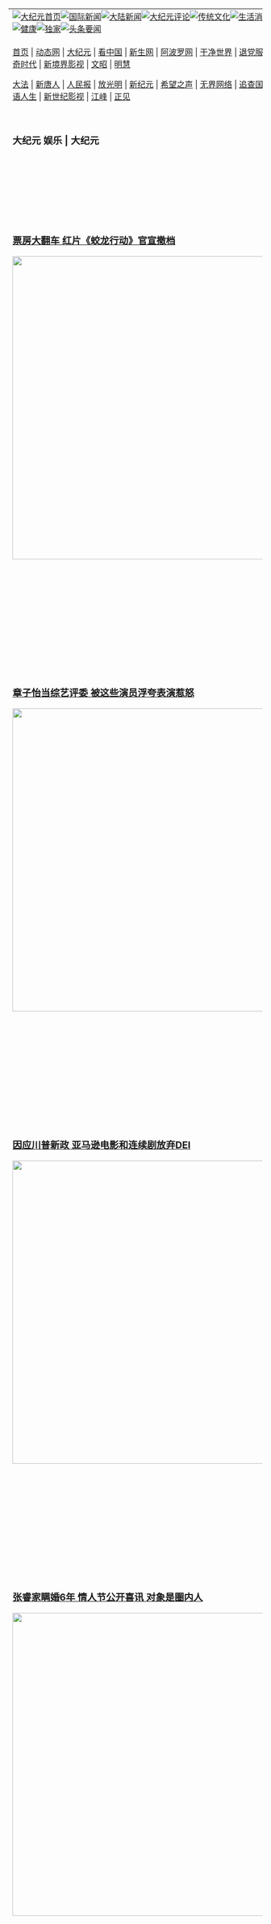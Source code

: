 <a name="1" id="1" target="_blank">&nbsp;</a> <span id="1">&nbsp;</span><table align=center border="0"><tr><td colspan="2" VALIGN=TOP><a href="https://github.com/1992513/djy/blob/master/gb/nf1351518.md#1"><img src="https://raw.githubusercontent.com/1992513/www/master/t/djy/1.jpg" title="大纪元首页" alt="大纪元首页"></a><a href="https://github.com/1992513/djy/blob/master/gb/n24hr.md#1"><img src="https://raw.githubusercontent.com/1992513/www/master/t/djy/3.jpg" title="国际新闻" alt="国际新闻"></a><a href="https://github.com/1992513/djy/blob/master/gb/nsc413.md#1"><img src="https://raw.githubusercontent.com/1992513/www/master/t/djy/4.jpg" title="大陆新闻" alt="大陆新闻"></a><a href="https://github.com/1992513/djy/blob/master/gb/news392.md#1"><img src="https://raw.githubusercontent.com/1992513/www/master/t/djy/5.jpg" title="大纪元评论" alt="大纪元评论"></a><a href="https://github.com/1992513/djy/blob/master/gb/news2007.md#1"><img src="https://raw.githubusercontent.com/1992513/www/master/t/djy/6.jpg" title="传统文化" alt="传统文化"></a><a href="https://github.com/1992513/djy/blob/master/gb/news2008.md#1"><img src="https://raw.githubusercontent.com/1992513/www/master/t/djy/7.jpg" title="生活消费" alt="生活消费"></a><a href="https://github.com/1992513/djy/blob/master/gb/ncyule.md#1"><img src="https://raw.githubusercontent.com/1992513/www/master/t/djy/8.jpg" title="娱乐休闲" alt="娱乐休闲"></a><a href="https://github.com/1992513/djy/blob/master/gb/nsc1002.md#1"><img src="https://raw.githubusercontent.com/1992513/www/master/t/djy/9.jpg" title="健康" alt="健康"></a><a href="https://github.com/1992513/djy/blob/master/gb/nf6092.md#1"><img src="https://raw.githubusercontent.com/1992513/www/master/t/djy/10a.jpg" title="独家" alt="独家"></a><a href="https://github.com/1992513/djy/blob/master/gb/nf4514.md#1"><img src="https://raw.githubusercontent.com/1992513/www/master/t/djy/12a.jpg" title="头条要闻" alt="头条要闻"></a></td></tr><tr><td colspan="2" VALIGN=TOP><p><a href="https://github.com/1992513/www/blob/master/README.md?zznhqzl#1" target="_blank">首页</a> | <a href="https://d3dnxm84b62m8k.cloudfront.net/1?lyemfh" target="_blank">动态网</a> | <a href="https://d2p9r31ubb8t81.cloudfront.net/2?dyzhoiiak" target="_blank">大纪元</a> | <a href="https://d1ff3ajoaf61nd.cloudfront.net/4?bphxsifv" target="_blank">看中国</a> | <a href="https://d3asbsenpgs1fq.cloudfront.net/pHh5q?xfasje" target="_blank">新生网</a> | <a href="https://d3cacbcgqcawbc.cloudfront.net/tktpt?cepwlif" target="_blank">阿波罗网</a> | <a href="https://d1b0mjr6ppvor4.cloudfront.net/Mjpvu?ptnelte" target="_blank">干净世界</a> | <a href="https://d1ff3ajoaf61nd.cloudfront.net/10?tjrfo" target="_blank">退党服务</a> | <a href="https://d11dfuybe1ur8g.cloudfront.net/Rffqf?hbfutn" target="_blank">明慧广播</a> | <a href="https://dhltq9qxjnmw2.cloudfront.net/nw9Vn?jgtqo" target="_blank">传奇时代</a> | <a href="https://dkx26vh7i5y84.cloudfront.net/AF9AG?vshmhwzca" target="_blank">新境界影视</a> | <a href="https://dol9bue5bysdj.cloudfront.net/zqMQA?yrxzeuf" target="_blank">文昭</a> | <a href="https://d2axefeaz3j87r.cloudfront.net/7?uvcyu" target="_blank">明慧</a></p><p><a href="https://d1b0mjr6ppvor4.cloudfront.net/9?tidjf" target="_blank">大法</a> | <a href="https://d348xnvyypk4sr.cloudfront.net/3?kzngwrq" target="_blank">新唐人</a> | <a href="https://d7b58bkqqk9ju.cloudfront.net/obAhT?mkzja" target="_blank">人民报</a> | <a href="https://d1ot7p38i3wmt5.cloudfront.net/xXNHu?nppwo" target="_blank">放光明</a> | <a href="https://dmepc9x6zy689.cloudfront.net/5?pufkr" target="_blank">新纪元</a> | <a href="https://dervszfjn9udk.cloudfront.net/6?xyjqwvnj" target="_blank">希望之声</a> | <a href="https://dl1ez95kskssm.cloudfront.net/11?grogbvi" target="_blank">无界网络</a> | <a href="https://dhw62qyyxrv4n.cloudfront.net/Pueji?aiajuzjz" target="_blank">追查国际</a> | <a href="https://dnuodzs8nln8v.cloudfront.net/16?rchelkqe" target="_blank">明慧之窗</a> | <a href="https://dcz6rimunj42y.cloudfront.net/LdvzZ?qcjgwdb" target="_blank">细语人生</a> | <a href="https://d22qnxkzs9qeoh.cloudfront.net/fBn3r?ruxtlngc" target="_blank">新世纪影视</a> | <a href="https://dmt6yqw0je6jw.cloudfront.net/PUWMb?ebiahsk" target="_blank">江峰</a> | <a href="https://dd92z3w2j4w9k.cloudfront.net/8?cxbedwgk" target="_blank">正见</a></p></td></tr><tr><td width="626"><h3><p><strong>大纪元  娱乐 | 大纪元</strong></p></h3></td><td VALIGN=TOP rowspan=60><a href="https://d3hk47g6vklzgw.cloudfront.net/video/play/1034.html" target="_blank"><img  src="https://raw.githubusercontent.com/1992513/djy/master/gb/300/gudianwu.jpg" title="神韵古典舞技巧表演" alt="神韵古典舞技巧表演"></a><br><a href="https://d3hk47g6vklzgw.cloudfront.net/video/play/1154.html" target="_blank"><img  src="https://raw.githubusercontent.com/1992513/djy/master/gb/300/9ping.jpg" title="九评共产党" alt="九评共产党"></a><br><a href="https://d3hk47g6vklzgw.cloudfront.net/video/play/1118.html" target="_blank"><img  src="https://raw.githubusercontent.com/1992513/djy/master/gb/300/communism.jpg" title="共产主义终极目的" alt="共产主义终极目的"></a><br><a href="https://d3hk47g6vklzgw.cloudfront.net/video/play/1.html" target="_blank"><img  src="https://raw.githubusercontent.com/1992513/djy/master/gb/300/weihuo.jpg" title="中共的伪火骗局" alt="中共的伪火骗局"></a><br><a href="https://d3hk47g6vklzgw.cloudfront.net/video/play/2.html" target="_blank"><img  src="https://raw.githubusercontent.com/1992513/djy/master/gb/300/changzhi.jpg" title="古今奇观 藏字石" alt="古今奇观 藏字石"></a><br><a href="https://d3hk47g6vklzgw.cloudfront.net/video/play/1044.html" target="_blank"><img  src="https://raw.githubusercontent.com/1992513/djy/master/gb/300/tianan.jpg" title="通往天安门的旅程" alt="通往天安门的旅程"></a><br><a href="https://d3hk47g6vklzgw.cloudfront.net/video/play/49.html" target="_blank"><img  src="https://raw.githubusercontent.com/1992513/djy/master/gb/300/weilai.jpg" title="未来人的神话" alt="未来人的神话"></a><br><a href="https://d3hk47g6vklzgw.cloudfront.net/video/play/1216.html" target="_blank"><img  src="https://raw.githubusercontent.com/1992513/djy/master/gb/300/ji-zy.jpg" title="中共罪恶的活摘" alt="中共罪恶的活摘"></a><br><a href="https://d3hk47g6vklzgw.cloudfront.net/video/play/1080.html" target="_blank"><img  src="https://raw.githubusercontent.com/1992513/djy/master/gb/300/huozhai.jpg" title="铁证如山" alt="铁证如山"></a><br><a href="https://d3hk47g6vklzgw.cloudfront.net/video/play/149.html" target="_blank"><img  src="https://raw.githubusercontent.com/1992513/djy/master/gb/300/4ke.jpg" title="一家四口死于中共暴政" alt="一家四口死于中共暴政"></a><br><a href="https://d3hk47g6vklzgw.cloudfront.net/video/play/150.html" target="_blank"><img  src="https://raw.githubusercontent.com/1992513/djy/master/gb/300/jie-di.jpg" title="─弟妹相继死于中共迫害" alt="─弟妹相继死于中共迫害"></a><br><a href="https://d3hk47g6vklzgw.cloudfront.net/video/play/154.html" target="_blank"><img  src="https://raw.githubusercontent.com/1992513/djy/master/gb/300/ma-sj.jpg" title="她们许多已经被中共迫害至死" alt="她们许多已经被中共迫害至死"></a><br><a href="https://d3hk47g6vklzgw.cloudfront.net/video/play/153.html" target="_blank"><img  src="https://raw.githubusercontent.com/1992513/djy/master/gb/300/shuan-cxl.jpg" title="双城血泪" alt="双城血泪"></a><br><a href="https://d3hk47g6vklzgw.cloudfront.net/video/play/21.html" target="_blank"><img  src="https://raw.githubusercontent.com/1992513/djy/master/gb/300/wu-zbh.jpg" title="震撼人心的无罪辩护" alt="震撼人心的无罪辩护"></a><br><a href="https://d3hk47g6vklzgw.cloudfront.net/video/play/158.html" target="_blank"><img  src="https://raw.githubusercontent.com/1992513/djy/master/gb/300/6c10-720.jpg" title="中共的迫害与掩盖" alt="中共的迫害与掩盖"></a><br><a href="https://d3hk47g6vklzgw.cloudfront.net/video/play/30.html" target="_blank"><img  src="https://raw.githubusercontent.com/1992513/djy/master/gb/300/xian-z.jpg" title="中共官员的选择" alt="中共官员的选择"></a><br><a href="https://d3hk47g6vklzgw.cloudfront.net/video/play/3.html" target="_blank"><img  src="https://raw.githubusercontent.com/1992513/djy/master/gb/300/1400l.jpg" title="剖析中共造假" alt="剖析中共造假"></a><br><a href="https://d3hk47g6vklzgw.cloudfront.net/video/play/1103.html" target="_blank"><img  src="https://raw.githubusercontent.com/1992513/djy/master/gb/300/425.jpg" title="万人上访真相" alt="万人上访真相"></a><br><a href="https://d3hk47g6vklzgw.cloudfront.net/video/play/121.html" target="_blank"><img  src="https://raw.githubusercontent.com/1992513/djy/master/gb/300/qing-h.jpg" title="被中共迫害的清华学子" alt="被中共迫害的清华学子"></a><br><a href="https://d3hk47g6vklzgw.cloudfront.net/video/play/14.html" target="_blank"><img  src="https://raw.githubusercontent.com/1992513/djy/master/gb/300/jian-z513.jpg" title="见证五月十三日" alt="见证五月十三日"></a><br><a href="https://d3hk47g6vklzgw.cloudfront.net/video/play/1096.html" target="_blank"><img  src="https://raw.githubusercontent.com/1992513/djy/master/gb/300/gongfu.jpg" title="功夫 寻道" alt="功夫 寻道"></a><br><a href="https://d3hk47g6vklzgw.cloudfront.net/video/play/1104.html" target="_blank"><img  src="https://raw.githubusercontent.com/1992513/djy/master/gb/300/guangguimian.jpg" title="歌唱家人生奇迹" alt="歌唱家人生奇迹"></a><br><a href="https://d3hk47g6vklzgw.cloudfront.net/video/play/163.html" target="_blank"><img  src="https://raw.githubusercontent.com/1992513/djy/master/gb/300/ming-jjy.jpg" title="名校精英的选择" alt="名校精英的选择"></a><br><a href="https://d3hk47g6vklzgw.cloudfront.net/video/play/18.html" target="_blank"><img  src="https://raw.githubusercontent.com/1992513/djy/master/gb/300/yin-lj.jpg" title="音乐之家的故事" alt="音乐之家的故事"></a><br><a href="https://d3hk47g6vklzgw.cloudfront.net/video/play/33.html" target="_blank"><img  src="https://raw.githubusercontent.com/1992513/djy/master/gb/300/ming-hsf.jpg" title="平凡中的不平凡" alt="平凡中的不平凡"></a><br><a href="https://github.com/1992513/www/blob/master/README.md?dfh#9" target="_blank"><img  src="https://raw.githubusercontent.com/1992513/djy/master/gb/300/yong-h.jpg" title="永恒的见证"  alt="永恒的见证"></a><br><a href="https://github.com/1992513/djy/blob/master/gb/13/9/29/n3974789.md?dfh#1" target="_blank"><img  src="https://raw.githubusercontent.com/1992513/djy/master/gb/300/shang-lnz.jpg" title="善良女子被中共投男牢"  alt="善良女子被中共投男牢"></a><br><a href="https://github.com/1992513/djy/blob/master/gb/16/3/16/n4663449.md?dfh#1" target="_blank"><img  src="https://raw.githubusercontent.com/1992513/djy/master/gb/300/huo-z3.jpg" title="警卫目击中共活摘"  alt="警卫目击中共活摘"></a><br><a href="https://github.com/1992513/djy/blob/master/gb/16/8/7/n8177641.md?dfh#1" target="_blank"><img  src="https://raw.githubusercontent.com/1992513/djy/master/gb/300/huo-z4.jpg" title="证人描述活摘恐怖"  alt="证人描述活摘恐怖"></a><br><a href="https://github.com/1992513/djy/blob/master/gb/10/4/19/n2881569.md?dfh#1" target="_blank"><img  src="https://raw.githubusercontent.com/1992513/djy/master/gb/300/huo-z1.jpg" title="揭开活摘器官黑幕"  alt="揭开活摘器官黑幕"></a><br><a href="https://github.com/1992513/djy/blob/master/gb/10/11/7/n3077476.md?dfh#1" target="_blank"><img  src="https://raw.githubusercontent.com/1992513/djy/master/gb/300/ma-ks.jpg" title="马克思的成魔之路"  alt="马克思的成魔之路"></a><br><a href="https://github.com/1992513/djy/blob/master/gb/18/5/10/n10381511.md?dfh#1" target="_blank"><img  src="https://raw.githubusercontent.com/1992513/djy/master/gb/300/st1.jpg" title="关注三亿人三退"  alt="关注三亿人三退"></a><br><a href="https://github.com/1992513/djy/blob/master/gb/18/3/21/n10237682.md?dfh#1" target="_blank"><img  src="https://raw.githubusercontent.com/1992513/djy/master/gb/300/jie-t.jpg" title="解体中共复兴中华"  alt="解体中共复兴中华"></a><br><a href="https://github.com/1992513/djy/blob/master/gb/9/2/9/n2422991.md?dfh#1" target="_blank"><img  src="https://raw.githubusercontent.com/1992513/djy/master/gb/300/gao-zs.jpg" title="中共迫害良心律师"  alt="中共迫害良心律师"></a><br><a href="https://github.com/1992513/djy/blob/master/gb/18/12/9/n10900044.md?dfh#1" target="_blank"><img  src="https://raw.githubusercontent.com/1992513/djy/master/gb/300/sj1.jpg" title="三百多万人举报江泽民"  alt="三百多万人举报江泽民"></a><br><a href="https://github.com/1992513/djy/blob/master/gb/18/8/28/n10672014.md?dfh#1" target="_blank"><img  src="https://raw.githubusercontent.com/1992513/djy/master/gb/300/sj2.jpg" title="这些官员为何起诉江泽民"  alt="这些官员为何起诉江泽民"></a><br><a href="https://github.com/1992513/djy/blob/master/gb/8/12/18/n2367165.md?dfh#1" target="_blank"><img  src="https://raw.githubusercontent.com/1992513/djy/master/gb/300/liangan.jpg" title="海峡两岸的强烈反差"  alt="海峡两岸的强烈反差"></a><br><a href="https://github.com/1992513/djy/blob/master/gb/15/12/10/n4593139.md?dfh#1" target="_blank"><img  src="https://raw.githubusercontent.com/1992513/djy/master/gb/300/jia-ndzl.jpg" title="加拿大总理的贺信"  alt="加拿大总理的贺信"></a><br><a href="https://github.com/1992513/djy/blob/master/gb/11/6/17/n3289382.md?dfh#1" target="_blank"><img  src="https://raw.githubusercontent.com/1992513/djy/master/gb/300/xiao-wd.jpg" title="探寻真相兼听则明"  alt="探寻真相兼听则明"></a><br><a href="https://github.com/1992513/djy/blob/master/gb/18/10/27/n10812623.md?dfh#1" target="_blank"><img  src="https://raw.githubusercontent.com/1992513/djy/master/gb/300/yindu.jpg" title="印度媒体报道东方"  alt="印度媒体报道东方"></a><br><a href="https://github.com/1992513/djy/blob/master/gb/18/6/9/n10469652.md?dfh#1" target="_blank"><img  src="https://raw.githubusercontent.com/1992513/djy/master/gb/300/xie-j.jpg" title="不一样的海外校园"  alt="不一样的海外校园"></a><br><a href="https://github.com/1992513/djy/blob/master/gb/7/4/5/n1669415.md?dfh#1" target="_blank"><img  src="https://raw.githubusercontent.com/1992513/djy/master/gb/300/li-up.jpg" title="从大师到徒弟的传奇"  alt="从大师到徒弟的传奇"></a><br><a href="https://github.com/1992513/djy/blob/master/gb/17/5/26/n9191512.md?dfh#1" target="_blank"><img  src="https://raw.githubusercontent.com/1992513/djy/master/gb/300/zfl2.jpg" title="亿万人与东方一本奇书"  alt="亿万人与东方一本奇书"></a><br><a href="https://github.com/1992513/djy/blob/master/gb/13/11/27/n4020290.md?dfh#1" target="_blank"><img  src="https://raw.githubusercontent.com/1992513/djy/master/gb/300/zhen-h.jpg" title="大陆见不到的震撼场面"  alt="大陆见不到的震撼场面"></a><br><a href="https://github.com/1992513/djy/blob/master/gb/15/7/17/n4482910.md?dfh#1" target="_blank"><img  src="https://raw.githubusercontent.com/1992513/djy/master/gb/300/dalu-sk.jpg" title="人心向善 大陆当初盛况"  alt="人心向善 大陆当初盛况"></a><br><a href="https://github.com/1992513/djy/blob/master/gb/19/1/5/n10955468.md?dfh#1" target="_blank"><img  src="https://raw.githubusercontent.com/1992513/djy/master/gb/300/zfl1.jpg" title="追寻真理 这书讲什么"  alt="追寻真理 这书讲什么"></a><br><a href="https://github.com/1992513/www/blob/master/README.md?dfh#1" target="_blank"><img  src="https://raw.githubusercontent.com/1992513/djy/master/gb/300/fq1.jpg" title="下载免费翻墙软件"  alt="下载免费翻墙软件"></a><br></td></tr>
<tr><td><h3><a href="https://github.com/1992513/djy/blob/master/gb/25/2/14/n14437504.md#1" target="_blank">票房大翻车 红片《蛟龙行动》官宣撤档</a><br></h3><a href="https://github.com/1992513/djy/blob/master/gb/25/2/14/n14437504.md#1" target="_blank"><img width="600" src="https://i.epochtimes.com/assets/uploads/2025/02/id14437680-huang-xuan-600x400.jpg"></a></td></tr>
<tr><td><h3><a href="https://github.com/1992513/djy/blob/master/gb/25/2/14/n14437488.md#1" target="_blank">章子怡当综艺评委 被这些演员浮夸表演惹怒</a><br></h3><a href="https://github.com/1992513/djy/blob/master/gb/25/2/14/n14437488.md#1" target="_blank"><img width="600" src="https://i.epochtimes.com/assets/uploads/2024/05/id14258821-GettyImages-2154576434-600x400.jpg"></a></td></tr>
<tr><td><h3><a href="https://github.com/1992513/djy/blob/master/gb/25/2/14/n14437255.md#1" target="_blank">因应川普新政 亚马逊电影和连续剧放弃DEI</a><br></h3><a href="https://github.com/1992513/djy/blob/master/gb/25/2/14/n14437255.md#1" target="_blank"><img width="600" src="https://i.epochtimes.com/assets/uploads/2024/08/id14316749-704260-600x400.jpg"></a></td></tr>
<tr><td><h3><a href="https://github.com/1992513/djy/blob/master/gb/25/2/14/n14437143.md#1" target="_blank">张睿家瞒婚6年 情人节公开喜讯 对象是圈内人</a><br></h3><a href="https://github.com/1992513/djy/blob/master/gb/25/2/14/n14437143.md#1" target="_blank"><img width="600" src="https://i.epochtimes.com/assets/uploads/2025/02/id14437181-2502140303161487-600x400.jpg"></a></td></tr>
<tr><td><h3><a href="https://github.com/1992513/djy/blob/master/gb/25/2/13/n14436796.md#1" target="_blank">举国炒作《哪吒2》大陆票房井喷背后引争议</a><br></h3><a href="https://github.com/1992513/djy/blob/master/gb/25/2/13/n14436796.md#1" target="_blank"><img width="600" src="https://i.epochtimes.com/assets/uploads/2025/02/id14436949-nuo-zha2-600x400.jpg"></a></td></tr>
<tr><td><h3><p><strong>大纪元   娱乐要闻</strong></p></h3></td></tr><tr><td><h4>
<a href="https://github.com/1992513/djy/blob/master/gb/25/2/15/n14437809.md#1" target="_blank"><img width="195" src="https://i.epochtimes.com/assets/uploads/2025/02/id14437822-231128072849100707-320x200.jpg"></a>
<a href="https://github.com/1992513/djy/blob/master/gb/25/2/15/n14437531.md#1" target="_blank"><img width="195" src="https://i.epochtimes.com/assets/uploads/2024/11/id14371655-2411081026442563-320x200.jpg"></a>
<a href="https://github.com/1992513/djy/blob/master/gb/25/2/14/n14437365.md#1" target="_blank"><img width="195" src="https://i.epochtimes.com/assets/uploads/2025/02/id14437381-2502140909461487-320x200.jpg"></a>
<a href="https://github.com/1992513/djy/blob/master/gb/25/2/14/n14437247.md#1" target="_blank"><img width="195" src="https://i.epochtimes.com/assets/uploads/2025/02/id14437319-2502140735161487-320x200.jpg"></a>
<a href="https://github.com/1992513/djy/blob/master/gb/25/2/14/n14437255.md#1" target="_blank"><img width="195" src="https://i.epochtimes.com/assets/uploads/2024/08/id14316749-704260-320x200.jpg"></a>
<a href="https://github.com/1992513/djy/blob/master/gb/25/2/14/n14437183.md#1" target="_blank"><img width="195" src="https://i.epochtimes.com/assets/uploads/2025/02/id14437220-191228031706100707-320x200.jpg"></a>
<tr><td><h3><p><strong>大纪元娱乐休闲  影视评论</strong></p></h3></td></tr>
<tr><td><h4><a href="https://github.com/1992513/djy/blob/master/gb/25/2/13/n14436615.md#1" target="_blank"><img src="https://i.epochtimes.com/assets/uploads/2025/02/id14436618-ROC-07986_R-320x200.jpg"><br>《美国队长4》影评：英雄换人当无碍系列发光发热</a></h4></td></tr>
<tr><td><h3><p><strong>大纪元娱乐休闲  精彩图文</strong></p></h3></td></tr>
<tr><td><h4><a href="https://github.com/1992513/djy/blob/master/gb/24/12/20/n14394907.md#1" target="_blank"><img src="https://i.epochtimes.com/assets/uploads/2024/12/id14394909-241208044017100311-320x200.jpg"><br> 陈柏源唱《反攻大陆》邀国民党反共 陆网民感动</a></h4></td></tr>
<tr><td><h4><a href="https://github.com/1992513/djy/blob/master/gb/24/11/23/n14377178.md#1" target="_blank"><img src="https://i.epochtimes.com/assets/uploads/2024/11/id14377268-241123084830100821-320x200.jpg"><br> 组图：金马61红毯众星云集 李安勉励不要放弃梦想</a></h4></td></tr>
<tr><td><h4><a href="https://github.com/1992513/djy/blob/master/gb/24/10/19/n14354000.md#1" target="_blank"><img src="https://i.epochtimes.com/assets/uploads/2024/10/id14354075-241019093148100821-320x200.jpg"><br> 组图：金钟59“戏剧类”星光大道 众星盛装争艳</a></h4></td></tr>
<tr><td><h4><a href="https://github.com/1992513/djy/blob/master/gb/24/10/18/n14353297.md#1" target="_blank"><img src="https://i.epochtimes.com/assets/uploads/2024/10/id14353477-241018111629100821-320x200.jpg"><br> 组图：金钟59“节目类”星光红毯 众星闪亮登场</a></h4></td></tr>
</h4></td></tr><tr><td><h3><p><strong>大纪元娱乐休闲  最新文章</strong></p></h3></td></tr>
<tr><td><h4><a href="https://github.com/1992513/djy/blob/master/gb/25/2/14/n14437504.md#1" target="_blank">票房大翻车 红片《蛟龙行动》官宣撤档</a></h4></td></tr>
<tr><td><h4><a href="https://github.com/1992513/djy/blob/master/gb/25/2/14/n14437488.md#1" target="_blank">章子怡当综艺评委 被这些演员浮夸表演惹怒</a></h4></td></tr>
<tr><td><h4><a href="https://github.com/1992513/djy/blob/master/gb/25/2/13/n14436796.md#1" target="_blank">举国炒作《哪吒2》大陆票房井喷背后引争议</a></h4></td></tr>
<tr><td><h4><a href="https://github.com/1992513/djy/blob/master/gb/25/2/13/n14436756.md#1" target="_blank">吹嘘无证酒驾肇事逃逸 《甄嬛传》女星被拘留</a></h4></td></tr>
<tr><td><h4><a href="https://github.com/1992513/djy/blob/master/gb/25/2/15/n14437809.md#1" target="_blank">高旻示再度于生日捐款 帮助医院改善医疗环境</a></h4></td></tr>
<tr><td><h4><a href="https://github.com/1992513/djy/blob/master/gb/25/2/14/n14437272.md#1" target="_blank">ITZY礼智下月发行首张专辑 参与主打歌作词</a></h4></td></tr>
<tr><td><h4><a href="https://github.com/1992513/djy/blob/master/gb/25/2/14/n14437228.md#1" target="_blank">SJ频繁访台湾 东海首次fancon 4月在桃园登场</a></h4></td></tr>
<tr><td><h4><a href="https://github.com/1992513/djy/blob/master/gb/25/2/14/n14437183.md#1" target="_blank">诽谤BTS两成员 脱饭收容所被判赔7600万韩元</a></h4></td></tr>
<tr><td><h4><a href="https://github.com/1992513/djy/blob/master/gb/25/2/15/n14437560.md#1" target="_blank">七组台湾动画团队 赴美国圣地牙哥参展</a></h4></td></tr>
<tr><td><h4><a href="https://github.com/1992513/djy/blob/master/gb/25/2/14/n14437255.md#1" target="_blank">因应川普新政 亚马逊电影和连续剧放弃DEI</a></h4></td></tr>
<tr><td><h4><a href="https://github.com/1992513/djy/blob/master/gb/25/2/14/n14437182.md#1" target="_blank">《哥吉拉-1.0》续集剧本创作中 制作成本确定更高</a></h4></td></tr>
<tr><td><h4><a href="https://github.com/1992513/djy/blob/master/gb/25/2/13/n14436657.md#1" target="_blank">接下新恋综重返母校 谢祖武回忆当年初恋</a></h4></td></tr>
<tr><td><h4><a href="https://github.com/1992513/djy/blob/master/gb/25/2/15/n14437573.md#1" target="_blank">大马女孩到台湾当歌手 竟因一贴文引爸妈撂重话</a></h4></td></tr>
<tr><td><h4><a href="https://github.com/1992513/djy/blob/master/gb/25/2/15/n14437531.md#1" target="_blank">香港金像奖公布提名 《破·地狱》入围18项领跑</a></h4></td></tr>
<tr><td><h4><a href="https://github.com/1992513/djy/blob/master/gb/25/2/15/n14437560.md#1" target="_blank">七组台湾动画团队 赴美国圣地牙哥参展</a></h4></td></tr>
<tr><td><h4><a href="https://github.com/1992513/djy/blob/master/gb/25/2/14/n14437365.md#1" target="_blank">周兴哲与魏如萱共谱对唱曲 情人节MV上线</a></h4></td></tr>
<tr><td><h4><a href="https://github.com/1992513/djy/blob/master/gb/25/2/15/n14437793.md#1" target="_blank">timelesz选出5位新成员 今后以8人体制活动</a></h4></td></tr>
<tr><td><h4><a href="https://github.com/1992513/djy/blob/master/gb/25/2/13/n14436474.md#1" target="_blank">AAA宇野实彩子宣布怀胎 小山庆一郎将为人父</a></h4></td></tr>
<tr><td><h4><a href="https://github.com/1992513/djy/blob/master/gb/25/2/12/n14435527.md#1" target="_blank">KAT-TUN宣布3月底解散 龟梨和也离开公司</a></h4></td></tr>
<tr><td><h4><a href="https://github.com/1992513/djy/blob/master/gb/25/2/12/n14435396.md#1" target="_blank">《派遣女医X》经典台词Top3 米仓凉子谈幕后</a></h4></td></tr>
<tr><td><h4><a href="https://github.com/1992513/djy/blob/master/gb/25/2/15/n14437573.md#1" target="_blank">大马女孩到台湾当歌手 竟因一贴文引爸妈撂重话</a></h4></td></tr>
<tr><td><h4><a href="https://github.com/1992513/djy/blob/master/gb/25/2/14/n14437365.md#1" target="_blank">周兴哲与魏如萱共谱对唱曲 情人节MV上线</a></h4></td></tr>
<tr><td><h4><a href="https://github.com/1992513/djy/blob/master/gb/25/2/13/n14436641.md#1" target="_blank">遭狂粉骚扰1年多 曹雅雯罹厌食症暴瘦曝近况</a></h4></td></tr>
<tr><td><h4><a href="https://github.com/1992513/djy/blob/master/gb/25/2/13/n14436342.md#1" target="_blank">暌违22年登大马 Energy与粉丝互动捞红包讨吉利</a></h4></td></tr>
<tr><td><h3><p><strong>大纪元娱乐休闲  一周热门</strong></p></h3></td></tr>
<tr><td><h4><a href="https://github.com/1992513/djy/blob/master/gb/25/2/11/n14435017.md#1" target="_blank">刘诗诗主演《掌心》片酬曝光 折射陆娱圈困境</a></h4></td></tr>
<tr><td><h4><a href="https://github.com/1992513/djy/blob/master/gb/25/2/10/n14434291.md#1" target="_blank">章子怡晒赏雪照庆生 与9岁女儿笑容明媚</a></h4></td></tr>
<tr><td><h4><a href="https://github.com/1992513/djy/blob/master/gb/25/2/12/n14435944.md#1" target="_blank">范冰冰受邀担任柏林影展评审 一身穿搭引热议</a></h4></td></tr>
<tr><td><h4><a href="https://github.com/1992513/djy/blob/master/gb/25/2/13/n14436048.md#1" target="_blank">《射雕英雄传》票房不佳 肖战进军大银幕失利</a></h4></td></tr>
<tr><td><h4><a href="https://github.com/1992513/djy/blob/master/gb/25/2/13/n14436491.md#1" target="_blank">50岁大陆演员高亮突发疾病去世 消息上热搜</a></h4></td></tr>
<tr><td><h4><a href="https://github.com/1992513/djy/blob/master/gb/25/2/13/n14436796.md#1" target="_blank">举国炒作《哪吒2》大陆票房井喷背后引争议</a></h4></td></tr>
<tr><td><h4><a href="https://github.com/1992513/djy/blob/master/gb/25/2/11/n14435134.md#1" target="_blank">周润发感伤香港电影萧条 称拍港戏片酬可商量</a></h4></td></tr>
<tr><td><h4><a href="https://github.com/1992513/djy/blob/master/gb/25/2/9/n14433164.md#1" target="_blank">《阿凡达：火与烬》预告大规模空中与水上战斗</a></h4></td></tr>
<tr><td><h4><a href="https://github.com/1992513/djy/blob/master/gb/25/2/10/n14434350.md#1" target="_blank">一连3部影视剧遭滑铁卢 杨幂人气大跌引关注</a></h4></td></tr>
<tr><td><h4><a href="https://github.com/1992513/djy/blob/master/gb/25/2/11/n14434660.md#1" target="_blank">安东尼麦基不戴“美国队长”头盔 要求换战衣</a></h4></td></tr>
<tr><td><h3><a href="https://github.com/1992513/djy/blob/master/gb/ncyule.md#1">上一页</a>&nbsp;&nbsp;1 &nbsp;&nbsp;<a href="https://github.com/1992513/djy/blob/master/gb/ncyule_2.md#1">2</a>&nbsp;&nbsp;<a href="https://github.com/1992513/djy/blob/master/gb/ncyule_3.md#1">3</a>&nbsp;&nbsp;<a href="https://github.com/1992513/djy/blob/master/gb/ncyule_4.md#1">4</a>&nbsp;&nbsp;<a href="https://github.com/1992513/djy/blob/master/gb/ncyule_5.md#1">5</a>&nbsp;&nbsp;<a href="https://github.com/1992513/djy/blob/master/gb/ncyule_6.md#1">6</a>&nbsp;&nbsp;<a href="https://github.com/1992513/djy/blob/master/gb/ncyule_7.md#1">7</a>&nbsp;&nbsp;<a href="https://github.com/1992513/djy/blob/master/gb/ncyule_8.md#1">8</a>&nbsp;&nbsp;<a href="https://github.com/1992513/djy/blob/master/gb/ncyule_9.md#1">9</a>&nbsp;&nbsp;<a href="https://github.com/1992513/djy/blob/master/gb/ncyule_10.md#1">10</a>&nbsp;&nbsp;<a href="https://github.com/1992513/djy/blob/master/gb/ncyule_2.md#1">下一页</a></h3></td></tr>
</table><div align="center"><h4>手机上长按并复制下列链接或二维码分享本文章：</h4>https://github.com/1992513/djy/blob/master/gb/ncyule.md#1<br><a href="https://github.com/1992513/djy/blob/master/gb/ncyule.md#1"><img src="https://quickchart.io/qr?size=256&text=https://github.com/1992513/djy/blob/master/gb/ncyule.md%231" title="分享本文章"></a><br>原文地址： <a href="https://www.epochtimes.com/gb/ncyule.htm">https://www.epochtimes.com/gb/ncyule.htm</a>    （国内需<a href="https://github.com/1992513/www/blob/master/README.md#8">下载翻墙软件</a>才能访问）</div>
